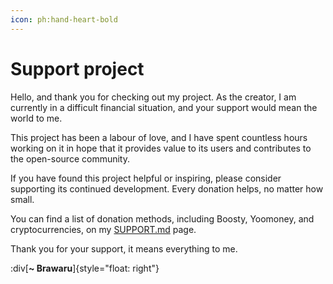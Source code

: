 ```yaml
---
icon: ph:hand-heart-bold
---
```


# Support project

Hello, and thank you for checking out my project. As the creator, I am currently in a difficult financial situation, and your support would mean the world to me.

This project has been a labour of love, and I have spent countless hours working on it in hope that it provides value to its users and contributes to the open-source community.

If you have found this project helpful or inspiring, please consider supporting its continued development. Every donation helps, no matter how small.

You can find a list of donation methods, including Boosty, Yoomoney, and cryptocurrencies, on my [SUPPORT.md](https://github.com/Brawaru/Brawaru/blob/main/SUPPORT.md) page.

Thank you for your support, it means everything to me.

:div[**~ Brawaru**]{style="float: right"}

<!-- Uncomment when contributing page is ready.

---

P.S. If you're not in a position to donate but still want to help, I would appreciate contributions to the project in any form. Whether it's writing tests, creating documentation, or suggesting new features, every little bit helps. You can find more information about how to contribute on the [project's GitHub page](https://github.com/vintl-dev/nuxt). -->
